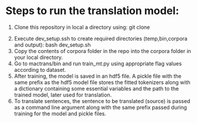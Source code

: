 # Steps to run the translation model:

1. Clone this repository in local  a directory using: git clone <dir>
2. Execute dev_setup.ssh to create required directories (temp,bin,corpora and output): bash dev_setup.sh
3. Copy the contents of corpora folder in the repo into the corpora folder in your local directory.
4. Go to mactrans/bin and run train_mt.py using appropriate flag values according to dataset.
5. After training, the model is saved in an hdf5 file. A pickle file with the same prefix as the hdf5 model file stores the fitted
   tokenizers along with a dictionary containing some essential variables and the path to the trained model, later used for translation.
5. To translate sentences, the sentence to be translated (source) is passed as a command line argument along with the same prefix passed 
   during training for the model and pickle files.
